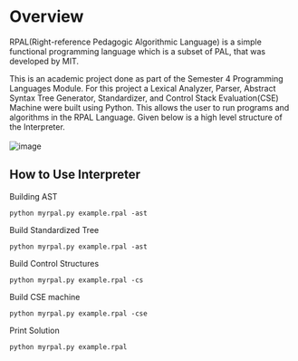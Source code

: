 # Overview

RPAL(Right-reference Pedagogic Algorithmic Language) is a simple functional programming 
language which is a subset of PAL, that was developed by MIT.

This is an academic project done as part of the Semester 4 Programming Languages Module. For 
this project a Lexical Analyzer, Parser, Abstract Syntax Tree Generator, Standardizer, and 
Control Stack Evaluation(CSE) Machine were built using Python. This allows the user to run 
programs and algorithms in the RPAL Language. Given below is a high level structure of the 
Interpreter. <br><br>
![image](https://github.com/user-attachments/assets/11073862-f2b2-4e78-9dca-62394246718b)

## How to Use Interpreter
Building AST 
```
python myrpal.py example.rpal -ast

```

Build Standardized Tree 
```
python myrpal.py example.rpal -ast

```

Build Control Structures 
```
python myrpal.py example.rpal -cs

```

Build CSE machine 
```
python myrpal.py example.rpal -cse

```

Print Solution 
```
python myrpal.py example.rpal

```
